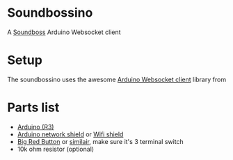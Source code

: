 Soundbossino
============
A [Soundboss](https://github.com/dkln/soundboss) Arduino Websocket client

Setup
=====
The soundbossino uses the awesome [Arduino Websocket client](https://github.com/krohling/ArduinoWebsocketClient) library from 

Parts list
==========
- [Arduino (R3)](http://www.pieterfloris.nl/shop/product.php?id_product=485)
- [Arduino network shield](http://www.pieterfloris.nl/shop/product.php?id_product=101) or [Wifi shield](http://www.pieterfloris.nl/shop/product.php?id_product=808)
- [Big Red Button](http://www.pieterfloris.nl/shop/product.php?id_product=162) or [similair](http://www.pieterfloris.nl/shop/product.php?id_product=167), make sure it's 3 terminal switch
- 10k ohm resistor (optional)
